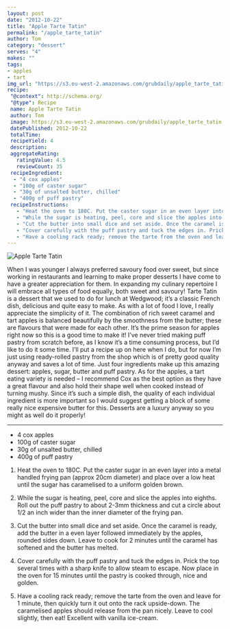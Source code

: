 ```yaml
---
layout: post
date: "2012-10-22"
title: "Apple Tarte Tatin"
permalink: "/apple_tarte_tatin"
author: Tom
category: "dessert"
serves: "4"
makes: ""
tags:
- apples
- tart
img_url: "https://s3.eu-west-2.amazonaws.com/grubdaily/apple_tarte_tatin.jpg"
recipe:
 "@context": http://schema.org/
 "@type": Recipe
 name: Apple Tarte Tatin
 author: Tom
 image: https://s3.eu-west-2.amazonaws.com/grubdaily/apple_tarte_tatin.jpg
 datePublished: 2012-10-22
 totalTime:
 recipeYield: 4
 description:
 aggregateRating:
   ratingValue: 4.5
   reviewCount: 35
 recipeIngredient:
  - "4 cox apples"
  - "100g of caster sugar"
  - "30g of unsalted butter, chilled"
  - "400g of puff pastry"
 recipeInstructions:
   - "Heat the oven to 180C. Put the caster sugar in an even layer into a metal handled frying pan (approx 20cm diameter) and place over a low heat until the sugar has caramelised to a uniform golden brown."
   - "While the sugar is heating, peel, core and slice the apples into eighths. Roll out the puff pastry to about 2-3mm thickness and cut a circle about 1/2 an inch wider than the inner diameter of the frying pan."
   - "Cut the butter into small dice and set aside. Once the caramel is ready, add the butter in a even layer followed immediately by the apples, rounded sides down. Leave to cook for 2 minutes until the caramel has softened and the butter has melted."
   - "Cover carefully with the puff pastry and tuck the edges in. Prick the top several times with a sharp knife to allow steam to escape. Now place in the oven for 15 minutes until the pastry is cooked through, nice and golden."
   - "Have a cooling rack ready; remove the tarte from the oven and leave for 1 minute, then quickly turn it out onto the rack upside-down. The caramelised apples should release from the pan nicely. Leave to cool slightly, then eat! Excellent with vanilla ice-cream."
---
```

<img src="https://s3.eu-west-2.amazonaws.com/grubdaily/apple_tarte_tatin.jpg" alt="Apple Tarte Tatin" />

When I was younger I always preferred savoury food over sweet, but since working in restaurants and learning to make proper desserts I have come to have a greater appreciation for them. In expanding my culinary repertoire I will embrace all types of food equally, both sweet and savoury! Tarte Tatin is a dessert that we used to do for lunch at Wedgwood; it’s a classic French dish, delicious and quite easy to make. As with a lot of food I love, I really appreciate the simplicity of it. The combination of rich sweet caramel and tart apples is balanced beautifully by the smoothness from the butter; these are flavours that were made for each other. It’s the prime season for apples right now so this is a good time to make it! I’ve never tried making puff pastry from scratch before, as I know it’s a time consuming process, but I’d like to do it some time. I’ll put a recipe up on here when I do, but for now I’m just using ready-rolled pastry from the shop which is of pretty good quality anyway and saves a lot of time. Just four ingredients make up this amazing dessert: apples, sugar, butter and puff pastry. As for the apples, a tart eating variety is needed – I recommend Cox as the best option as they have a great flavour and also hold their shape well when cooked instead of turning mushy. Since it’s such a simple dish, the quality of each individual ingredient is more important so I would suggest getting a block of some really nice expensive butter for this. Desserts are a luxury anyway so you might as well do it properly!

---
* 4 cox apples
* 100g of caster sugar
* 30g of unsalted butter, chilled
* 400g of puff pastry

1. Heat the oven to 180C. Put the caster sugar in an even layer into a metal handled frying pan (approx 20cm diameter) and place over a low heat until the sugar has caramelised to a uniform golden brown.

2. While the sugar is heating, peel, core and slice the apples into eighths. Roll out the puff pastry to about 2-3mm thickness and cut a circle about 1/2 an inch wider than the inner diameter of the frying pan.

3. Cut the butter into small dice and set aside. Once the caramel is ready, add the butter in a even layer followed immediately by the apples, rounded sides down. Leave to cook for 2 minutes until the caramel has softened and the butter has melted.

4. Cover carefully with the puff pastry and tuck the edges in. Prick the top several times with a sharp knife to allow steam to escape. Now place in the oven for 15 minutes until the pastry is cooked through, nice and golden.

5. Have a cooling rack ready; remove the tarte from the oven and leave for 1 minute, then quickly turn it out onto the rack upside-down. The caramelised apples should release from the pan nicely. Leave to cool slightly, then eat! Excellent with vanilla ice-cream.

